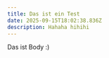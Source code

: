 ```yaml
---
title: Das ist ein Test
date: 2025-09-15T18:02:38.836Z
description: Hahaha hihihi
---
```

Das ist Body :)